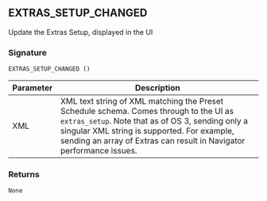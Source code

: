 ## EXTRAS\_SETUP\_CHANGED

Update the Extras Setup, displayed in the UI 

### Signature

`EXTRAS_SETUP_CHANGED ()`


| Parameter | Description |
| --- | --- |
| XML | XML text string of XML matching the Preset Schedule schema. Comes through to the UI as `extras_setup`. Note that as of OS 3, sending only a singular XML string is supported. For example, sending an array of Extras can result in Navigator performance issues. |


### Returns

`None`

